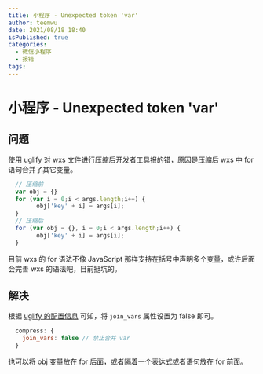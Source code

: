 ```yaml
---
title: 小程序 - Unexpected token 'var'
author: teemwu
date: 2021/08/18 18:40
isPublished: true
categories:
  - 微信小程序
  - 报错
tags:
---
```


# 小程序 - Unexpected token 'var'

## 问题
使用 uglify 对 wxs 文件进行压缩后开发者工具报的错，原因是压缩后 wxs 中 for 语句合并了其它变量。
```javascript
  // 压缩前
  var obj = {}
  for (var i = 0;i < args.length;i++) {
        obj['key' + i] = args[i];
  }
  // 压缩后
  ﻿for (var obj = {}, i = 0;i < args.length;i++) {
        obj['key' + i] = args[i];
  }
```
目前 wxs 的 for 语法不像 JavaScript 那样支持在括号中声明多个变量，或许后面会完善 wxs 的语法吧，目前挺坑的。
## 解决
根据 [uglify 的配置信息](https://github.com/mishoo/UglifyJS#compress-options) 可知，将 `join_vars` 属性设置为 false 即可。
```javascript
  compress: {
    join_vars: false // 禁止合并 var
  }
```
也可以将 obj 变量放在 for 后面，或者隔着一个表达式或者语句放在 for 前面。